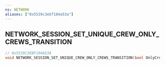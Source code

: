 ```yaml
---
ns: NETWORK
aliases: ["0x5539c3ebf104a53a"]
---
```

## NETWORK_SESSION_SET_UNIQUE_CREW_ONLY_CREWS_TRANSITION

```c
// 0x5539C3EBF104A53A
void NETWORK_SESSION_SET_UNIQUE_CREW_ONLY_CREWS_TRANSITION(bool OnlyCrews);
```
